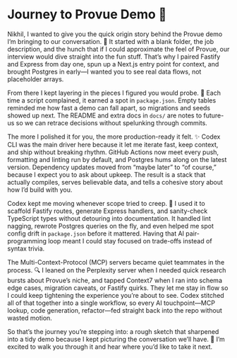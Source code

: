 # Journey to Provue Demo 🚀

Nikhil, I wanted to give you the quick origin story behind the Provue demo I’m bringing to our conversation. 🚀 It started with a blank folder, the job description, and the hunch that if I could approximate the feel of Provue, our interview would dive straight into the fun stuff. That’s why I paired Fastify and Express from day one, spun up a Next.js entry point for context, and brought Postgres in early—I wanted you to see real data flows, not placeholder arrays.

From there I kept layering in the pieces I figured you would probe. 🧱 Each time a script complained, it earned a spot in `package.json`. Empty tables reminded me how fast a demo can fall apart, so migrations and seeds showed up next. The README and extra docs in `docs/` are notes to future-us so we can retrace decisions without spelunking through commits.

The more I polished it for you, the more production-ready it felt. ✨ Codex CLI was the main driver here because it let me iterate fast, keep context, and ship without breaking rhythm. GitHub Actions now meet every push, formatting and linting run by default, and Postgres hums along on the latest version. Dependency updates moved from “maybe later” to “of course,” because I expect you to ask about upkeep. The result is a stack that actually compiles, serves believable data, and tells a cohesive story about how I’d build with you.

Codex kept me moving whenever scope tried to creep. 🤖 I used it to scaffold Fastify routes, generate Express handlers, and sanity-check TypeScript types without detouring into documentation. It handled lint nagging, rewrote Postgres queries on the fly, and even helped me spot config drift in `package.json` before it mattered. Having that AI pair-programming loop meant I could stay focused on trade-offs instead of syntax trivia.

The Multi-Context-Protocol (MCP) servers became quiet teammates in the process. 🔍 I leaned on the Perplexity server when I needed quick research bursts about Provue’s niche, and tapped Context7 when I ran into schema edge cases, migration caveats, or Fastify quirks. They let me stay in flow so I could keep tightening the experience you’re about to see. Codex stitched all of that together into a single workflow, so every AI touchpoint—MCP lookup, code generation, refactor—fed straight back into the repo without wasted motion.

So that’s the journey you’re stepping into: a rough sketch that sharpened into a tidy demo because I kept picturing the conversation we’ll have. 🙌 I’m excited to walk you through it and hear where you’d like to take it next.
